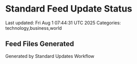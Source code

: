 # Standard Feed Update Status
Last updated: Fri Aug  1 07:44:31 UTC 2025
Categories: technology,business,world

## Feed Files Generated

Generated by Standard Updates Workflow
